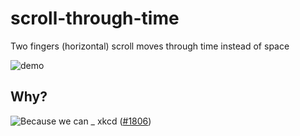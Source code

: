 # scroll-through-time

Two fingers (horizontal) scroll moves through time instead of space

![demo](https://github.com/mathieudutour/scroll-through-time/raw/master/screencast.gif)

## Why?
![Because we can](https://imgs.xkcd.com/comics/borrow_your_laptop.png)
_ xkcd ([#1806](https://xkcd.com/1806/))
